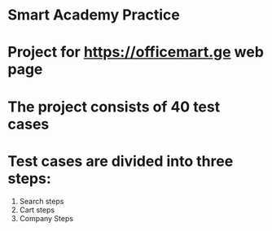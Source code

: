 # Smart Academy Practice
# Project for https://officemart.ge web page
# The project consists of 40 test cases
# Test cases are divided into three steps:
1. Search steps
2. Cart steps 
3. Company Steps

